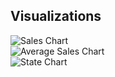 ## Visualizations

![Sales Chart](images/Sales.png)  
![Average Sales Chart](images/statesales.png)  
![State Chart](images/States.png)
